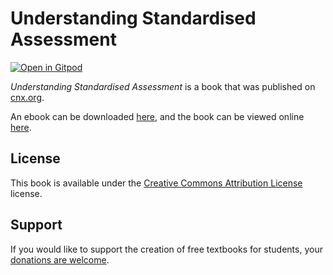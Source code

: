 # Understanding Standardised Assessment

[![Open in Gitpod](https://gitpod.io/button/open-in-gitpod.svg)](https://gitpod.io/from-referrer/)

_Understanding Standardised Assessment_ is a book that was published on [cnx.org](https://cnx.org/).

An ebook can be downloaded [here](https://github.com/cnx-user-books/cnxbook-understanding-standardised-assessment/releases/latest), and the book can be viewed online [here](https://github.com/cnx-user-books/cnxbook-understanding-standardised-assessment/releases/latest).

## License
This book is available under the [Creative Commons Attribution License](./LICENSE) license.

## Support
If you would like to support the creation of free textbooks for students, your [donations are welcome](https://riceconnect.rice.edu/donation/support-openstax-banner).

